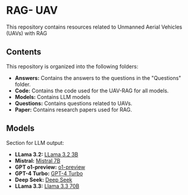 # RAG- UAV

This repository contains resources related to Unmanned Aerial Vehicles (UAVs) with RAG

## Contents

This repository is organized into the following folders:

*   **Answers:** Contains the answers to the questions in the "Questions" folder.
*   **Code:** Contains the code used for the UAV-RAG for all models.
*   **Models:** Contains LLM models
*   **Questions:** Contains questions related to UAVs.
*   **Paper:** Contains research papers used for RAG.

## Models

Section for LLM output:

*  **LLama 3.2:**  [ LLama 3.2 3B](Models/Llama3.2/Answer)
*  **Mistral:**  [Mistral 7B](Models/Mistral/Answer)
*  **GPT o1-preview:**  [ o1-preview](Models/o1-preview/Answer)
*  **GPT-4 Turbo:**  [ GPT-4 Turbo](Models/Turbo/Answer)
*  **Deep Seek:**  [ Deep Seek](Models/DeepSeek/Answer)
*  **LLama 3.3:**  [ Llama 3.3 70B ](Models/LLama3.3/Answer)